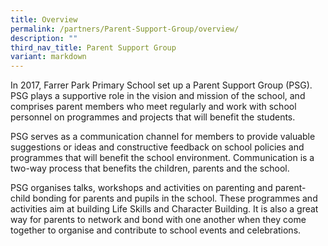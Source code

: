 ```yaml
---
title: Overview
permalink: /partners/Parent-Support-Group/overview/
description: ""
third_nav_title: Parent Support Group
variant: markdown
---
```

In 2017, Farrer Park Primary School set up a Parent Support Group (PSG). PSG plays a supportive role in the vision and mission of the school, and comprises parent members who meet regularly and work with school personnel on programmes and projects that will benefit the students.  
  
PSG serves as a communication channel for members to provide valuable suggestions or ideas and constructive feedback on school policies and programmes that will benefit the school environment. Communication is a two-way process that benefits the children, parents and the school.  
  
PSG organises talks, workshops and activities on parenting and parent-child bonding for parents and pupils in the school. These programmes and activities aim at building Life Skills and Character Building. It is also a great way for parents to network and bond with one another when they come together to organise and contribute to school events and celebrations.

